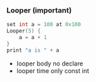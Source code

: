 ### Looper (important)
```c++
set int a = 100 at 0x100
Looper(5) {
    a = a + 1
}
print "a is " + a
```
- looper body no declare
- looper time only const int

